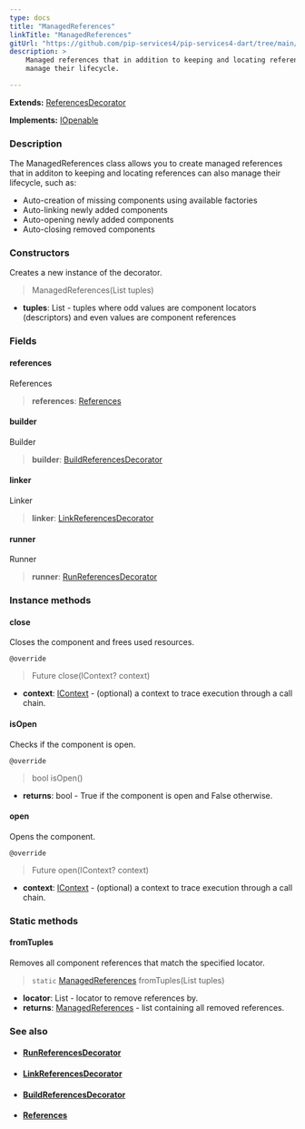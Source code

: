 ```yaml
---
type: docs
title: "ManagedReferences"
linkTitle: "ManagedReferences"
gitUrl: "https://github.com/pip-services4/pip-services4-dart/tree/main/pip-services4-container-dart"
description: >
    Managed references that in addition to keeping and locating references can also 
    manage their lifecycle.

---
```


**Extends:** [ReferencesDecorator](../references_decorator)

**Implements:** [IOpenable](../../../components/run/iopenable)

### Description

The ManagedReferences class allows you to create managed references that in additon to keeping and locating references can also manage their lifecycle, such as:

- Auto-creation of missing components using available factories
- Auto-linking newly added components
- Auto-opening newly added components
- Auto-closing removed components

### Constructors
Creates a new instance of the decorator.

> ManagedReferences(List tuples)

- **tuples**: List - tuples where odd values are component locators (descriptors) and even values are component references

### Fields

<span class="hide-title-link">

#### references
References
> **references**: [References](../../../components/refer/references)

#### builder
Builder
> **builder**: [BuildReferencesDecorator](../build_references_decorator)

#### linker
Linker
> **linker**: [LinkReferencesDecorator](../link_references_decorator)


#### runner
Runner
> **runner**: [RunReferencesDecorator](../run_references_decorator)

</span>

### Instance methods

#### close
Closes the component and frees used resources.

`@override`
> Future close(IContext? context)
- **context**: [IContext](../../../components/context/icontext) - (optional) a context to trace execution through a call chain.

#### isOpen
Checks if the component is open.

`@override`
> bool isOpen()
- **returns**: bool - True if the component is open and False otherwise.

#### open
Opens the component.

`@override`
> Future open(IContext? context)
- **context**: [IContext](../../../components/context/icontext) - (optional) a context to trace execution through a call chain.

### Static methods

#### fromTuples
Removes all component references that match the specified locator.

> `static` [ManagedReferences]() fromTuples(List tuples)
- **locator**: List - locator to remove references by.
- **returns**: [ManagedReferences]() - list containing all removed references.


### See also
- #### [RunReferencesDecorator](../run_references_decorator)
- #### [LinkReferencesDecorator](../link_references_decorator)
- #### [BuildReferencesDecorator](../build_references_decorator)
- #### [References](../../../commons/refer/references)
